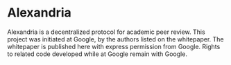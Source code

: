 # Alexandria

Alexandria is a decentralized protocol for academic peer review. This project was initiated at Google,
by the authors listed on the whitepaper. The whitepaper is published here with express permission from
Google. Rights to related code developed while at Google remain with Google.

